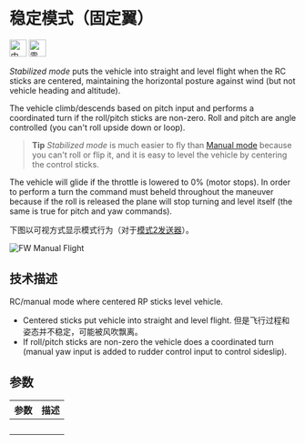 # 稳定模式（固定翼）

[<img src="../../assets/site/difficulty_medium.png" title="中等飞行难度" width="30px" />](../getting_started/flight_modes.md#key_difficulty)&nbsp;[<img src="../../assets/site/remote_control.svg" title="需要手动或遥控控制" width="30px" />](../getting_started/flight_modes.md#key_manual)&nbsp;

*Stabilized mode* puts the vehicle into straight and level flight when the RC sticks are centered, maintaining the horizontal posture against wind (but not vehicle heading and altitude).

The vehicle climb/descends based on pitch input and performs a coordinated turn if the roll/pitch sticks are non-zero. Roll and pitch are angle controlled (you can't roll upside down or loop).

> **Tip** *Stabilized mode* is much easier to fly than [Manual mode](#manual_fw) because you can't roll or flip it, and it is easy to level the vehicle by centering the control sticks.

The vehicle will glide if the throttle is lowered to 0% (motor stops). In order to perform a turn the command must beheld throughout the maneuver because if the roll is released the plane will stop turning and level itself (the same is true for pitch and yaw commands).

下图以可视方式显示模式行为（对于[模式2发送器](../getting_started/rc_transmitter_receiver.md#transmitters-for-aircraft)）。

![FW Manual Flight](../../images/flight_modes/manual_stabilized_FW.png)

## 技术描述

RC/manual mode where centered RP sticks level vehicle.

* Centered sticks put vehicle into straight and level flight. 但是飞行过程和姿态并不稳定，可能被风吹飘离。
* If roll/pitch sticks are non-zero the vehicle does a coordinated turn (manual yaw input is added to rudder control input to control sideslip).

## 参数

| 参数     | 描述 |
| ------ | -- |
| &nbsp; |    |

<!-- this document needs to be extended -->